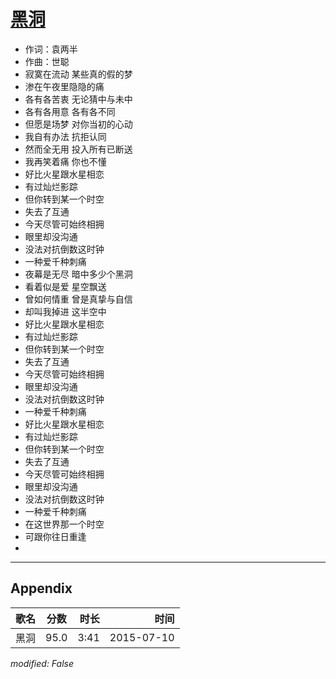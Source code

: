 # [黑洞](https://music.163.com/song?id=33111724)

* 作词：袁两半
* 作曲：世聪
* 寂寞在流动 某些真的假的梦
* 渗在午夜里隐隐的痛
* 各有各苦衷 无论猜中与未中
* 各有各用意 各有各不同
* 但愿是场梦 对你当初的心动
* 我自有办法 抗拒认同
* 然而全无用 投入所有已断送
* 我再笑着痛 你也不懂
* 好比火星跟水星相恋
* 有过灿烂影踪
* 但你转到某一个时空
* 失去了互通
* 今天尽管可始终相拥
* 眼里却没沟通
* 没法对抗倒数这时钟
* 一种爱千种刺痛
* 夜幕是无尽 暗中多少个黑洞
* 看着似是爱 星空飘送
* 曾如何情重 曾是真挚与自信
* 却叫我掉进 这半空中
* 好比火星跟水星相恋
* 有过灿烂影踪
* 但你转到某一个时空
* 失去了互通
* 今天尽管可始终相拥
* 眼里却没沟通
* 没法对抗倒数这时钟
* 一种爱千种刺痛
* 好比火星跟水星相恋
* 有过灿烂影踪
* 但你转到某一个时空
* 失去了互通
* 今天尽管可始终相拥
* 眼里却没沟通
* 没法对抗倒数这时钟
* 一种爱千种刺痛
* 在这世界那一个时空
* 可跟你往日重逢
* 


---

## Appendix

|歌名|分数|时长|时间|
|:---|:---:|---:|---:|
|黑洞|95.0|3:41|2015-07-10

*modified: False*